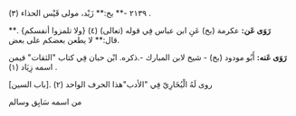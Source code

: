 ٢١٣٩ -** بخ:** زَيْد، مولى قَيْس الحذاء (٣) .

**رَوَى عَن:** عكرمة (بخ) عَنِ ابن عباس فِي قوله (تعالى) (٤) {ولا تلمزوا أنفسكم} .** قال:** لا يطعن بعضكم على بعض.

**رَوَى عَنه:** أَبُو مودود (بخ) - شيخ لابن المبارك -.ذكره. ابْن حبان فِي كتاب "الثقات" فيمن اسمه زِيَاد (١) .

روى لَهُ الْبُخَارِيّ فِي "الأدب"هذا الحرف الواحد (٢) .[باب السين]

من اسمه سَابِق وسالم